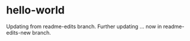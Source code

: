 hello-world
===========

Updating from readme-edits branch. Further updating ...
now in readme-edits-new branch. 
